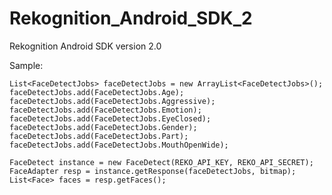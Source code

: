 # Rekognition_Android_SDK_2

Rekognition Android SDK version 2.0

Sample:

    List<FaceDetectJobs> faceDetectJobs = new ArrayList<FaceDetectJobs>();
    faceDetectJobs.add(FaceDetectJobs.Age);
    faceDetectJobs.add(FaceDetectJobs.Aggressive);
    faceDetectJobs.add(FaceDetectJobs.Emotion);
    faceDetectJobs.add(FaceDetectJobs.EyeClosed);
    faceDetectJobs.add(FaceDetectJobs.Gender);
    faceDetectJobs.add(FaceDetectJobs.Part);
    faceDetectJobs.add(FaceDetectJobs.MouthOpenWide);
    
    FaceDetect instance = new FaceDetect(REKO_API_KEY, REKO_API_SECRET);
    FaceAdapter resp = instance.getResponse(faceDetectJobs, bitmap);
    List<Face> faces = resp.getFaces();
    
        
